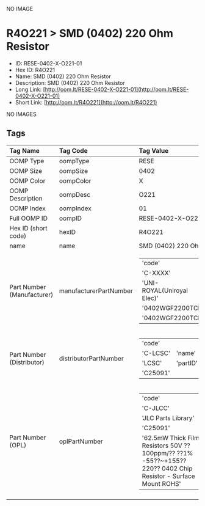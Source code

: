 


  
NO IMAGE  
# R4O221 > SMD (0402) 220 Ohm Resistor

- ID: RESE-0402-X-O221-01
- Hex ID: R4O221
- Name: SMD (0402) 220 Ohm Resistor
- Description: SMD (0402) 220 Ohm Resistor
- Long Link: [http://oom.lt/RESE-0402-X-O221-01](http://oom.lt/RESE-0402-X-O221-01)
- Short Link: [http://oom.lt/R4O221](http://oom.lt/R4O221)
  
NO IMAGES  
## Tags
  

|Tag Name|Tag Code|Tag Value|
| :--- | :--- | :--- |
|OOMP Type|oompType|RESE|
|OOMP Size|oompSize|0402|
|OOMP Color|oompColor|X|
|OOMP Description|oompDesc|O221|
|OOMP Index|oompIndex|01|
|Full OOMP ID|oompID|RESE-0402-X-O221-01|
|Hex ID (short code)|hexID|R4O221|
|name|name|SMD (0402) 220 Ohm Resistor|
|Part Number (Manufacturer)|manufacturerPartNumber|<table><tr><td>'code'</td></tr><tr><td> 'C-XXXX'</td><td> 'name'</td></tr><tr><td> 'UNI-ROYAL(Uniroyal Elec)'</td><td> 'partID'</td></tr><tr><td> '0402WGF2200TCE'</td><td> 'partName'</td></tr><tr><td> '0402WGF2200TCE'</td></tr></table>|
|Part Number (Distributor)|distributorPartNumber|<table><tr><td>'code'</td></tr><tr><td> 'C-LCSC'</td><td> 'name'</td></tr><tr><td> 'LCSC'</td><td> 'partID'</td></tr><tr><td> 'C25091'</td></tr></table>|
|Part Number (OPL)|oplPartNumber|<table><tr><td>'code'</td></tr><tr><td> 'C-JLCC'</td><td> 'name'</td></tr><tr><td> 'JLC Parts Library'</td><td> 'partID'</td></tr><tr><td> 'C25091'</td><td> 'partName'</td></tr><tr><td> '62.5mW Thick Film Resistors 50V ??100ppm/?? ??1% -55??~+155?? 220?? 0402  Chip Resistor - Surface Mount ROHS'</td></tr></table>|
||||
